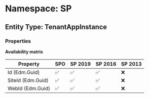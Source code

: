 # Namespace: SP

## Entity Type: TenantAppInstance

### Properties

**Availability matrix**

Property | SPO | SP 2019 | SP 2016 | SP 2013
----------|-----|---------|---------|--------
Id (Edm.Guid) | ✅ | ✅ | ✅ | ❌
SiteId (Edm.Guid) | ✅ | ✅ | ✅ | ❌
WebId (Edm.Guid) | ✅ | ✅ | ✅ | ❌

